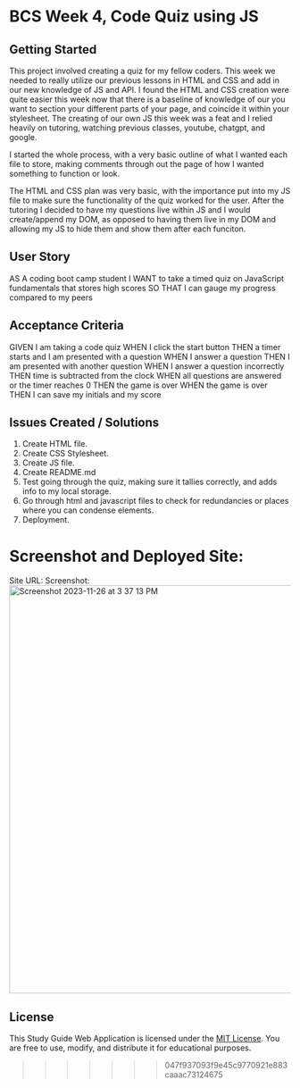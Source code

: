 # BCS Week 4, Code Quiz using JS

## Getting Started

This project involved creating a quiz for my fellow coders. This week we needed to really utilize our previous lessons in HTML and CSS and add in our new knowledge of JS and API.
I found the HTML and CSS creation were quite easier this week now that there is a baseline of knowledge of our you want to section your different parts of your page, and coincide it 
within your stylesheet. The creating of our own JS this week was a feat and I relied heavily on tutoring, watching previous classes, youtube, chatgpt, and google.

I started the whole process, with a very basic outline of what I wanted each file to store, making comments through out the page of how I wanted something to function or look.

The HTML and CSS plan was very basic, with the importance put into my JS file to make sure the functionality of the quiz worked for the user. After the tutoring I decided to have 
my questions live within JS and I would create/append my DOM, as opposed to having them live in my DOM and allowing my JS to hide them and show them after each funciton.

## User Story

AS A coding boot camp student
I WANT to take a timed quiz on JavaScript fundamentals that stores high scores
SO THAT I can gauge my progress compared to my peers

## Acceptance Criteria

GIVEN I am taking a code quiz
WHEN I click the start button
THEN a timer starts and I am presented with a question
WHEN I answer a question
THEN I am presented with another question
WHEN I answer a question incorrectly
THEN time is subtracted from the clock
WHEN all questions are answered or the timer reaches 0
THEN the game is over
WHEN the game is over
THEN I can save my initials and my score

## Issues Created / Solutions

  1. Create HTML file.
  2. Create CSS Stylesheet.
  3. Create JS file.
  4. Create README.md
  5. Test going through the quiz, making sure it tallies correctly, and adds info to my local storage.
  6. Go through html and javascript files to check for redundancies or places where you can condense elements.
  7. Deployment.

# Screenshot and Deployed Site:

Site URL:
Screenshot:
<img width="731" alt="Screenshot 2023-11-26 at 3 37 13 PM" src="https://github.com/cristinedior/code-pop-quiz/assets/148567509/1c90cf20-de40-41e1-8d2e-feb52dc6a7d0">

## License
This Study Guide Web Application is licensed under the [MIT License](link-to-license). You are free to use, modify, and distribute it for educational purposes.
>>>>>>> 047f937093f9e45c9770921e883caaac73124675
